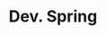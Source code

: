 ---
layout: tag-list
type: tag
title: Dev. Spring
slug: devspring
category: devlog
sidebar: true
description: >
   Develop Spring
---